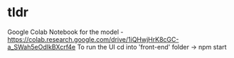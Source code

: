 # tldr

Google Colab Notebook for the model - https://colab.research.google.com/drive/1iQHwjHrK8cGC-a_SWah5eOdIkBXcrf4e
To run the UI cd into 'front-end' folder -> npm start 

